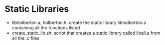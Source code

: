 # Static Libraries
* libholberton.a, holberton.h: create the static library libholberton.a containing all the functions listed
* create_static_lib.sh: script that creates a static library called liball.a from all the .c files